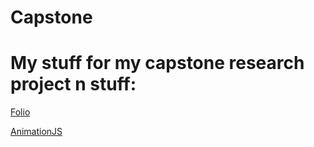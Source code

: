 # Capstone
<h1>My stuff for my capstone research project n stuff:</h1>

[Folio](link)

[AnimationJS](link)
